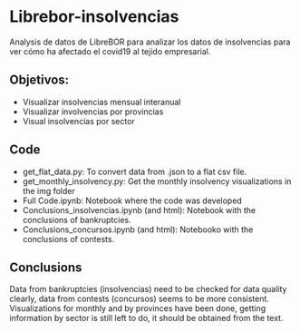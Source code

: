 # Librebor-insolvencias

Analysis de datos de LibreBOR para analizar los datos de insolvencias para ver cómo ha afectado el covid19 al tejido empresarial.

## Objetivos:

- Visualizar insolvencias mensual interanual
- Visualizar involvencias por provincias
- Visual insolvencias por sector

## Code
- get_flat_data.py: To convert data from .json to a flat csv file.
- get_monthly_insolvency.py: Get the monthly insolvency visualizations in the img folder
- Full Code.ipynb: Notebook where the code was developed
- Conclusions_insolvencias.ipynb (and html): Notebook with the conclusions of bankruptcies.
- Conclusions_concursos.ipynb (and html): Notebooko with the conclusions of contests.


## Conclusions
Data from bankruptcies (insolvencias) need to be checked for data quality clearly, data from contests (concursos) seems to be more consistent.
Visualizations for monthly and by provinces have been done, getting information by sector is still left to do, it should be obtained from the text.

